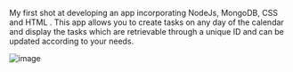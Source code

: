 My first shot at developing an app incorporating NodeJs, MongoDB, CSS and HTML . This app allows you to create tasks on any day of the calendar and display the tasks which are retrievable through a unique ID and can be updated according to your needs.

![image](https://github.com/user-attachments/assets/d2f0aad8-0c16-4e49-bdc6-023f7d99d0f4)
